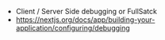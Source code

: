- Client / Server Side debugging or FullSatck
- https://nextjs.org/docs/app/building-your-application/configuring/debugging
